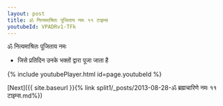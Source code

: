 ```yaml
---
layout: post
title: ॐ नित्यमाश्रितः पूजिताय नमः ११ टाइम्स
youtubeId: VPADRv1-TFk
---
```

 
 
 ॐ नित्यमाश्रितः पूजिताय नमः  
 
 -  जिसे प्रतिदिन उनके भक्तों द्वारा पूजा जाता है 
 
  
 
  
 
 
 
 
 
 


{% include youtubePlayer.html id=page.youtubeId %}
 
[Next]({{ site.baseurl }}{% link  split1/_posts/2013-08-28-ॐ ब्रह्मचारिणे नमः ११ टाइम्स.md%})
 
